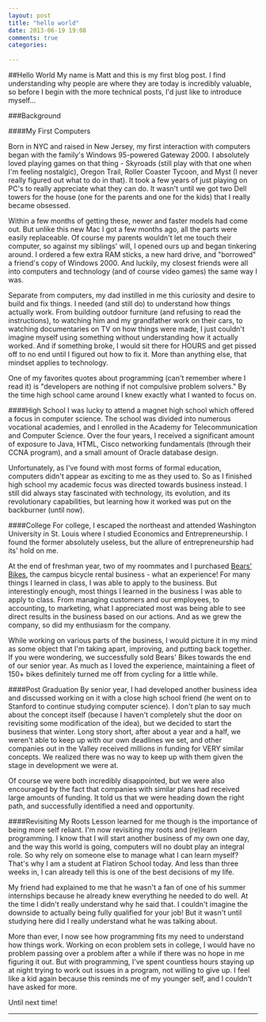 ```yaml
---
layout: post
title: "hello world"
date: 2013-06-19 19:08
comments: true
categories:
 
---
```


##Hello World
My name is Matt and this is my first blog post.  I find understanding why people are where they are today is incredibly valuable, so before I begin with the more technical posts, I'd just like to introduce myself...

###Background

####My First Computers

Born in NYC and raised in New Jersey, my first interaction with computers began with the family's Windows 95-powered Gateway 2000.  I absolutely loved playing games on that thing - Skyroads (still play with that one when I'm feeling nostalgic), Oregon Trail, Roller Coaster Tycoon, and Myst (I never really figured out what to do in that).  It took a few years of just playing on PC's to really appreciate what they can do.  It wasn't until we got two Dell towers for the house (one for the parents and one for the kids) that I really became obsessed.  

Within a few months of getting these, newer and faster models had come out.  But unlike this new Mac I got a few months ago, all the parts were easily replaceable.  Of course my parents wouldn't let me touch their computer, so against my siblings' will, I opened ours up and began tinkering around.  I ordered a few extra RAM sticks, a new hard drive, and "borrowed" a friend's copy of Windows 2000.  And luckily, my closest friends were all into computers and technology (and of course video games) the same way I was.  

Separate from computers, my dad instilled in me this curiosity and desire to build and fix things. I needed (and still do) to understand how things actually work. From building outdoor furniture (and refusing to read the instructions), to watching him and my grandfather work on their cars, to watching documentaries on TV on how things were made, I just couldn't imagine myself using something without understanding how it actually worked.  And if something broke, I would sit there for HOURS and get pissed off to no end until I figured out how to fix it.  More than anything else, that mindset applies to technology.  

One of my favorites quotes about programming (can't remember where I read it) is "developers are nothing if not compulsive problem solvers." By the time high school came around I knew exactly what I wanted to focus on.  

####High School
I was lucky to attend a magnet high school which offered a focus in computer science.  The school was divided into numerous vocational academies, and I enrolled in the Academy for Telecommunication and Computer Science.  Over the four years, I received a significant amount of exposure to Java, HTML, Cisco networking fundamentals (through their CCNA program), and a small amount of Oracle database design.  

Unfortunately, as I've found with most forms of formal education, computers didn't appear as exciting to me as they used to.  So as I finished high school my academic focus was directed towards business instead.  I still did always stay fascinated with technology, its evolution, and its revolutionary capabilities, but learning how it worked was put on the backburner (until now).

####College
For college, I escaped the northeast and attended Washington University in St. Louis where I studied Economics and Entrepreneurship.  I found the former absolutely useless, but the allure of entrepreneurship had its' hold on me.  

At the end of freshman year, two of my roommates and I purchased [Bears' Bikes](http://bearsbikes.com/), the campus bicycle rental business - what an experience!  For many things I learned in class, I was able to apply to the business.  But interestingly enough, most things I learned in the business I was able to apply to class.  From managing customers and our employees, to accounting, to marketing, what I appreciated most was being able to see direct results in the business based on our actions.  And as we grew the company, so did my enthusiasm for the company.  

While working on various parts of the business, I would picture it in my mind as some object that I'm taking apart, improving, and putting back together. If you were wondering, we successfully sold Bears' Bikes towards the end of our senior year. As much as I loved the experience, maintaining a fleet of 150+ bikes definitely turned me off from cycling for a little while.

####Post Graduation
By senior year, I had developed another business idea and discussed working on it with a close high school friend (he went on to Stanford to continue studying computer science).  I don't plan to say much about the concept itself (because I haven't completely shut the door on revisiting some modification of the idea), but we decided to start the business that winter.  Long story short, after about a year and a half, we weren't able to keep up with our own deadlines we set, and other companies out in the Valley received millions in funding for VERY similar concepts.  We realized there was no way to keep up with them given the stage in development we were at.  

Of course we were both incredibly disappointed, but we were also encouraged by the fact that companies with similar plans had received large amounts of funding.  It told us that we were heading down the right path, and successfully identified a need and opportunity.  

####Revisiting My Roots
Lesson learned for me though is the importance of being more self reliant.  I'm now revisiting my roots and (re)learn programming.  I know that I will start another business of my own one day, and the way this world is going, computers will no doubt play an integral role.  So why rely on someone else to manage what I can learn myself?  That's why I am a student at Flatiron School today. And less than three weeks in, I can already tell this is one of the best decisions of my life.  

My friend had explained to me that he wasn't a fan of one of his summer internships because he already knew everything he needed to do well.  At the time I didn't really understand why he said that.  I couldn't imagine the downside to actually being fully qualified for your job!  But it wasn't until studying here did I really understand what he was talking about.  

More than ever, I now see how programming fits my need to understand how things work.  Working on econ problem sets in college, I would have no problem passing over a problem after a while if there was no hope in me figuring it out.  But with programming, I've spent countless hours staying up at night trying to work out issues in a program, not willing to give up.  I feel like a kid again because this reminds me of my younger self, and I couldn't have asked for more.

Until next time!

----------
